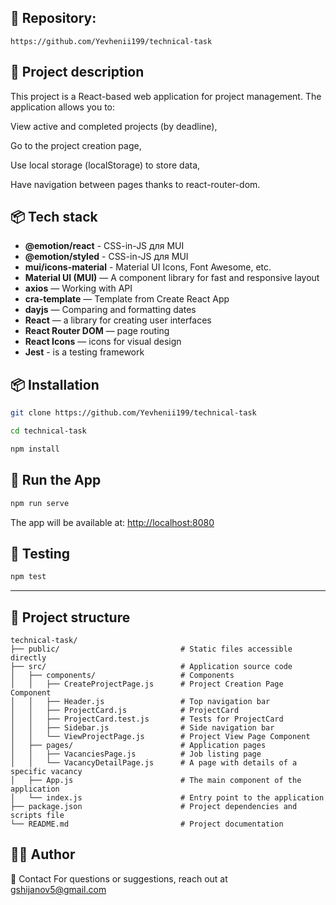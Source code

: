 ## 📁 **Repository:** 
```https://github.com/Yevhenii199/technical-task```

## 📝 Project description

This project is a React-based web application for project management. The application allows you to:

View active and completed projects (by deadline),

Go to the project creation page,

Use local storage (localStorage) to store data,

Have navigation between pages thanks to react-router-dom.


## 📦 Tech stack

- **@emotion/react** - CSS-in-JS для MUI
- **@emotion/styled** - CSS-in-JS для MUI
- **mui/icons-material** - Material UI Icons, Font Awesome, etc.
- **Material UI (MUI)** — A component library for fast and responsive layout
- **axios** — Working with API
- **cra-template** — Template from Create React App
- **dayjs** — Comparing and formatting dates
- **React** — a library for creating user interfaces
- **React Router DOM** — page routing
- **React Icons** — icons for visual design
- **Jest** - is a testing framework

## 📦 Installation

```bash
git clone https://github.com/Yevhenii199/technical-task
```

```bash
cd technical-task
```

```bash
npm install
```

## 🚀 Run the App

```bash
npm run serve
```

The app will be available at: [http://localhost:8080](http://localhost:8080)

## 🧪 Testing

```bash
npm test
```

---

## 📁 Project structure

```
technical-task/
├── public/                           # Static files accessible directly
├── src/                              # Application source code
│   ├── components/                   # Components
│   │   ├── CreateProjectPage.js      # Project Creation Page Component
│   │   ├── Header.js                 # Top navigation bar
│   │   ├── ProjectCard.js            # ProjectCard
│   │   ├── ProjectCard.test.js       # Tests for ProjectCard
│   │   ├── Sidebar.js                # Side navigation bar
│   │   └── ViewProjectPage.js        # Project View Page Component
│   ├── pages/                        # Application pages
│   │   ├── VacanciesPage.js          # Job listing page
│   │   └── VacancyDetailPage.js      # A page with details of a specific vacancy
│   ├── App.js                        # The main component of the application
│   └── index.js                      # Entry point to the application
├── package.json                      # Project dependencies and scripts file
└── README.md                         # Project documentation
```

## 🧑‍💻 Author

📧 Contact For questions or suggestions, reach out at gshijanov5@gmail.com





